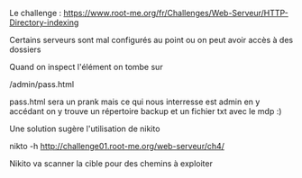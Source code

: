 Le challenge : https://www.root-me.org/fr/Challenges/Web-Serveur/HTTP-Directory-indexing

Certains serveurs sont mal configurés au point ou on peut avoir accès à des dossiers 

Quand on inspect l'élément on tombe sur 

/admin/pass.html 

pass.html sera un prank mais ce qui nous interresse est admin en y accédant on y trouve un répertoire backup et un fichier txt avec le mdp :)


Une solution sugère l'utilisation de nikito 

nikto -h http://challenge01.root-me.org/web-serveur/ch4/

Nikito va scanner la cible pour des chemins à exploiter